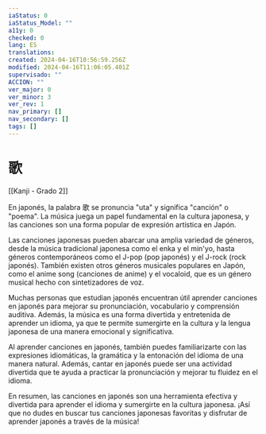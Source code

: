 ```yaml
---
iaStatus: 0
iaStatus_Model: ""
a11y: 0
checked: 0
lang: ES
translations: 
created: 2024-04-16T10:56:59.256Z
modified: 2024-04-16T11:06:05.401Z
supervisado: ""
ACCION: ""
ver_major: 0
ver_minor: 3
ver_rev: 1
nav_primary: []
nav_secondary: []
tags: []
---
```

# 歌

[[Kanji - Grado 2]]

En japonés, la palabra 歌 se pronuncia "uta" y significa "canción" o "poema". La música juega un papel fundamental en la cultura japonesa, y las canciones son una forma popular de expresión artística en Japón.

Las canciones japonesas pueden abarcar una amplia variedad de géneros, desde la música tradicional japonesa como el enka y el min'yo, hasta géneros contemporáneos como el J-pop (pop japonés) y el J-rock (rock japonés). También existen otros géneros musicales populares en Japón, como el anime song (canciones de anime) y el vocaloid, que es un género musical hecho con sintetizadores de voz.

Muchas personas que estudian japonés encuentran útil aprender canciones en japonés para mejorar su pronunciación, vocabulario y comprensión auditiva. Además, la música es una forma divertida y entretenida de aprender un idioma, ya que te permite sumergirte en la cultura y la lengua japonesa de una manera emocional y significativa.

Al aprender canciones en japonés, también puedes familiarizarte con las expresiones idiomáticas, la gramática y la entonación del idioma de una manera natural. Además, cantar en japonés puede ser una actividad divertida que te ayuda a practicar la pronunciación y mejorar tu fluidez en el idioma.

En resumen, las canciones en japonés son una herramienta efectiva y divertida para aprender el idioma y sumergirte en la cultura japonesa. ¡Así que no dudes en buscar tus canciones japonesas favoritas y disfrutar de aprender japonés a través de la música!
